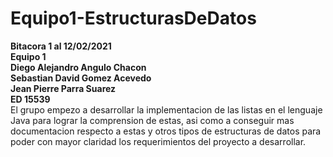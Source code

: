 # Equipo1-EstructurasDeDatos

**Bitacora 1 al 12/02/2021<br />
Equipo 1<br />
Diego Alejandro Angulo Chacon  
Sebastian David Gomez Acevedo  
Jean Pierre Parra Suarez  
ED 15539**<br />
El grupo empezo a desarrollar la implementacion de las listas en el lenguaje Java para lograr la comprension de estas, asi como a conseguir mas documentacion respecto a estas y otros tipos de estructuras de datos para poder con mayor claridad los requerimientos del proyecto a desarrollar. 
